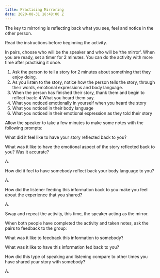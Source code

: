 ```yaml
---
title: Practising Mirroring
date: 2020-08-31 18:48:00 Z
---
```


The key to mirroring is reflecting back what you see, feel and notice in the other person. 

Read the instructions before beginning the activity. 

In pairs, choose who will be the speaker and who will be ‘the mirror’. When you are ready, set a timer for 2 minutes. You can do the activity with more time after practising it once. 

1. Ask the person to tell a story for 2 minutes about something that they enjoy doing. 
2. As you listen to the story, notice how the person tells the story, through their words, emotional expressions and body language. 
3. When the person has finished their story, thank them and begin to reflect back: 
4.What you heard them say. 
5. What you noticed emotionally in yourself when you heard the story
6. What you noticed in their body language 
7. What you noticed in their emotional expression as they told their story 

Allow the speaker to take a few minutes to make some notes with the following prompts: 

What did it feel like to have your story reflected back to you?

What was it like to have the emotional aspect of the story reflected back to you? Was it accurate?  

A.

How did it feel to have somebody reflect back your body language to you? 

A.

How did the listener feeding this information back to you make you feel about the experience that you shared? 

A.

Swap and repeat the activity, this time, the speaker acting as the mirror.

When both people have completed the activity and taken notes, ask the pairs to feedback to the group: 
 

What was it like to feedback this information to somebody? 

What was it like to have this information fed back to you? 

How did this type of speaking and listening compare to other times you have shared your story with somebody? 

A.
